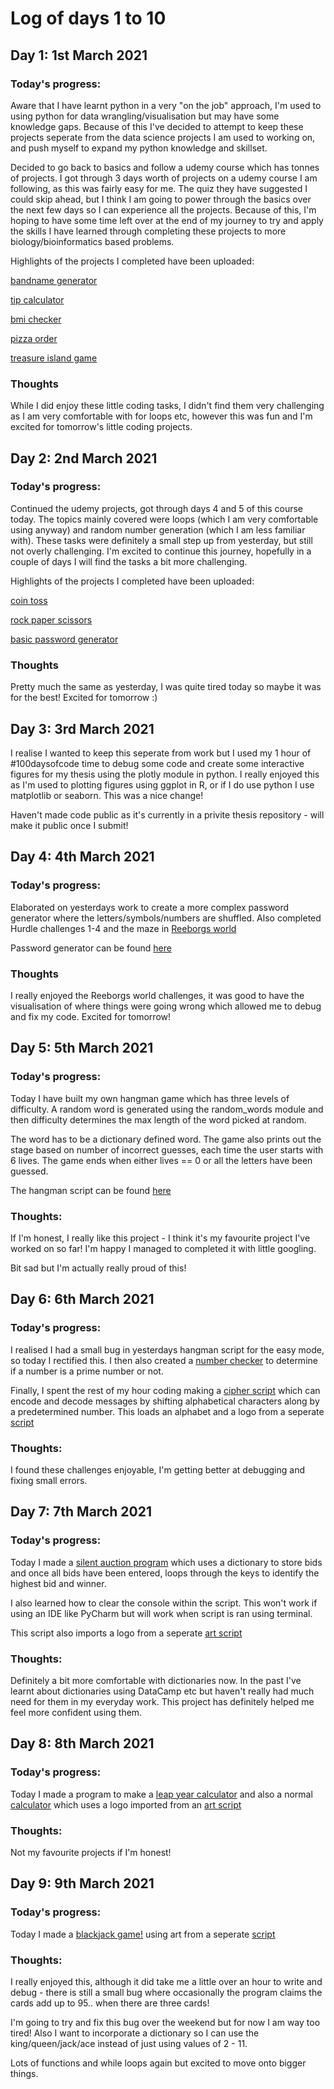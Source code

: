 # Log of days 1 to 10

## Day 1: 1st March 2021

### Today's progress:

Aware that I have learnt python in a very "on the job" approach, I'm used to using python for data wrangling/visualisation but may have some knowledge gaps.
Because of this I've decided to attempt to keep these projects seperate from the data science projects I am used to working on, and push myself to expand my python knowledge and skillset.

Decided to go back to basics and follow a udemy course which has tonnes of projects. I got through 3 days worth of projects on a udemy course I am following, as this was fairly easy for me. The quiz they have suggested I could skip ahead, but I think I am going to power through the basics over the next few days so I can experience all the projects. Because of this, I'm hoping to have some time left over at the end of my journey to try and apply the skills I have learned through completing these projects to more biology/bioinformatics based problems.

Highlights of the projects I completed have been uploaded:

[bandname generator](https://github.com/blain1995/100DaysOfCode/blob/main/scripts/day1/day1_bandname.py)

[tip calculator](https://github.com/blain1995/100DaysOfCode/blob/main/scripts/day1/day1_tipcalc.py)

[bmi checker](https://github.com/blain1995/100DaysOfCode/blob/main/scripts/day1/day1_bmichecker.py)

[pizza order](https://github.com/blain1995/100DaysOfCode/blob/main/scripts/day1/day1_pizza.py)

[treasure island game](https://github.com/blain1995/100DaysOfCode/blob/main/scripts/day1/day1_game.py)


### Thoughts

While I did enjoy these little coding tasks, I didn't find them very challenging as I am very comfortable with for loops etc, however this was fun and I'm excited for tomorrow's little coding projects.

## Day 2: 2nd March 2021

### Today's progress:

Continued the udemy projects, got through days 4 and 5 of this course today. The topics mainly covered were loops (which I am very comfortable using anyway) and random number generation (which I am less familiar with). These tasks were definitely a small step up from yesterday, but still not overly challenging. I'm excited to continue this journey, hopefully in a couple of days I will find the tasks a bit more challenging.

Highlights of the projects I completed have been uploaded:

[coin toss](https://github.com/blain1995/100DaysOfCode/blob/main/scripts/day2/day2_cointoss.py)

[rock paper scissors](https://github.com/blain1995/100DaysOfCode/blob/main/scripts/day2/day2_rockpaper.py)

[basic password generator](https://github.com/blain1995/100DaysOfCode/blob/main/scripts/day2/day2_password.py)

### Thoughts

Pretty much the same as yesterday, I was quite tired today so maybe it was for the best! Excited for tomorrow :)

## Day 3: 3rd March 2021

I realise I wanted to keep this seperate from work but I used my 1 hour of #100daysofcode time to debug some code and create some interactive figures for my thesis using the plotly module in python. I really enjoyed this as I'm used to plotting figures using ggplot in R, or if I do use python I use matplotlib or seaborn. This was a nice change!

Haven't made code public as it's currently in a privite thesis repository - will make it public once I submit!

## Day 4: 4th March 2021

### Today's progress:

Elaborated on yesterdays work to create a more complex password generator where the letters/symbols/numbers are shuffled. Also completed Hurdle challenges 1-4 and the maze in [Reeborgs world](https://reeborg.ca/index_en.html)

Password generator can be found [here](https://github.com/blain1995/100DaysOfCode/blob/main/scripts/day4/day4_password_difficult.py)

### Thoughts

I really enjoyed the Reeborgs world challenges, it was good to have the visualisation of where things were going wrong which allowed me to debug and fix my code. Excited for tomorrow!

## Day 5: 5th March 2021

### Today's progress:

Today I have built my own hangman game which has three levels of difficulty. A random word is generated using the random_words module and then difficulty determines the max length of the word picked at random.

The word has to be a dictionary defined word. The game also prints out the stage based on number of incorrect guesses, each time the user starts with 6 lives. The game ends when either lives == 0 or all the letters have been guessed.

The hangman script can be found [here](https://github.com/blain1995/100DaysOfCode/blob/main/scripts/day5/day5_hangman.py)

### Thoughts:

If I'm honest, I really like this project - I think it's my favourite project I've worked on so far! I'm happy I managed to completed it with little googling.

Bit sad but I'm actually really proud of this! 

## Day 6: 6th March 2021

### Today's progress:

I realised I had a small bug in yesterdays hangman script for the easy mode, so today I rectified this. I then also created a [number checker](https://github.com/blain1995/100DaysOfCode/blob/main/scripts/day6/day6_primecheck.py) to determine if a number is a prime number or not.

Finally, I spent the rest of my hour coding making a [cipher script](https://github.com/blain1995/100DaysOfCode/blob/main/scripts/day6/day6_decoder.py) which can encode and decode messages by shifting alphabetical characters along by a predetermined number. This loads an alphabet and a logo from a seperate [script](https://github.com/blain1995/100DaysOfCode/blob/main/scripts/day6/day6_decodeart.py)

### Thoughts:

I found these challenges enjoyable, I'm getting better at debugging and fixing small errors.

## Day 7: 7th March 2021

### Today's progress:

Today I made a [silent auction program](https://github.com/blain1995/100DaysOfCode/blob/main/scripts/day7/day7_silentauction.py)  which uses a dictionary to store bids and once all bids have been entered, loops through the keys to identify the highest bid and winner.

I also learned how to clear the console within the script. This won't work if using an IDE like PyCharm but will work when script is ran using terminal.

This script also imports a logo from a seperate [art script](https://github.com/blain1995/100DaysOfCode/blob/main/scripts/day7/day7_art.py)

### Thoughts:

Definitely a bit more comfortable with dictionaries now. In the past I've learnt about dictionaries using DataCamp etc but haven't really had much need for them in my everyday work. This project has definitely helped me feel more confident using them.

## Day 8: 8th March 2021

### Today's progress:

Today I made a program to make a [leap year calculator](https://github.com/blain1995/100DaysOfCode/blob/main/scripts/day8/day8_leapyear.py) and also a normal [calculator](https://github.com/blain1995/100DaysOfCode/blob/main/scripts/day8/day8_calculator.py) which uses a logo imported from an [art script](https://github.com/blain1995/100DaysOfCode/blob/main/scripts/day8/day8_art.py)

### Thoughts:

Not my favourite projects if I'm honest!

## Day 9: 9th March 2021

### Today's progress:

Today I made a [blackjack game!](https://github.com/blain1995/100DaysOfCode/blob/main/scripts/day9/day9_blackjack.py) using art from a seperate [script](https://github.com/blain1995/100DaysOfCode/blob/main/scripts/day9/day9_art.py)

### Thoughts:

I really enjoyed this, although it did take me a little over an hour to write and debug - there is still a small bug where occasionally the program claims the cards add up to 95.. when there are three cards!

I'm going to try and fix this bug over the weekend but for now I am way too tired! Also I want to incorporate a dictionary so I can use the king/queen/jack/ace instead of just using values of 2 - 11.

Lots of functions and while loops again but excited to move onto bigger things.

